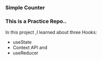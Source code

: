 ﻿### Simple Counter
### This is a Practice Repo.. 

In this project ,I learned about three Hooks:
* useState
* Context API and 
* useReducer